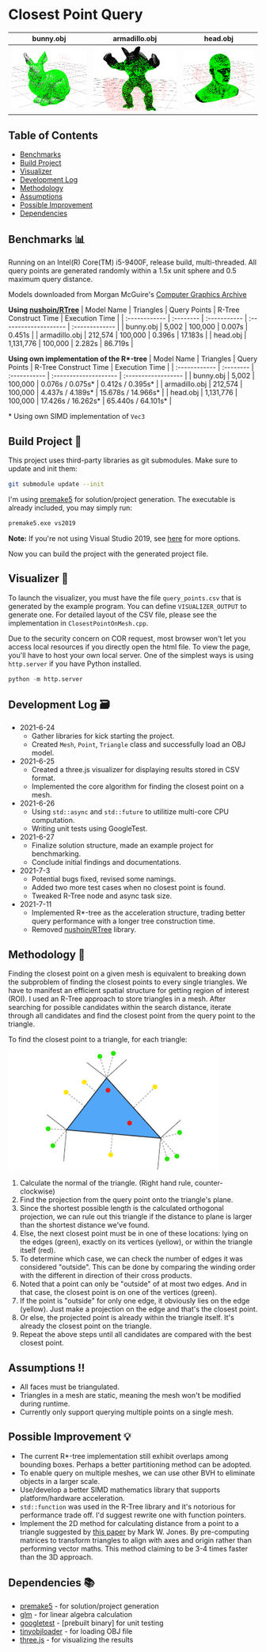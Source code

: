 # Closest Point Query
|      bunny.obj      |      armadillo.obj      |      head.obj      |
| :-----------------: | :---------------------: | :----------------: |
| ![](docs/bunny.png) | ![](docs/armadillo.png) | ![](docs/head.png) |

## Table of Contents
- [Benchmarks](#benchmarks-bar_chart)
- [Build Project](#build-project-hammer)
- [Visualizer](#visualizer-art)
- [Development Log](#development-log-card_file_box)
- [Methodology](#methodology-scroll)
- [Assumptions](#assumptions-bangbang)
- [Possible Improvement](#possible-improvement-bulb)
- [Dependencies](#dependencies-books)

## Benchmarks :bar_chart:
Running on an Intel(R) Core(TM) i5-9400F, release build, multi-threaded. All query points are generated randomly within a 1.5x unit sphere and 0.5 maximum query distance. 

Models downloaded from Morgan McGuire's [Computer Graphics Archive](https://casual-effects.com/data)

**Using [nushoin/RTree](https://github.com/nushoin/RTree)**
| Model Name    | Triangles | Query Points | R-Tree Construct Time | Execution Time |
| :------------ | :-------- | :----------- | :-------------------- | :------------- |
| bunny.obj     | 5,002     | 100,000      | 0.007s                | 0.451s         |
| armadillo.obj | 212,574   | 100,000      | 0.396s                | 17.183s        |
| head.obj      | 1,131,776 | 100,000      | 2.282s                | 86.719s        |

**Using own implementation of the R\*-tree**
| Model Name    | Triangles | Query Points | R-Tree Construct Time | Execution Time      |
| :------------ | :-------- | :----------- | :-------------------- | :------------------ |
| bunny.obj     | 5,002     | 100,000      | 0.076s  / 0.075s*    | 0.412s / 0.395s*   |
| armadillo.obj | 212,574   | 100,000      | 4.437s  / 4.189s*    | 15.678s / 14.966s* |
| head.obj      | 1,131,776 | 100,000      | 17.426s / 16.262s*   | 65.440s / 64.101s* |

\* Using own SIMD implementation of `Vec3`

## Build Project :hammer:
This project uses third-party libraries as git submodules. Make sure to update and init them:
```sh
git submodule update --init
```

I'm using [premake5](https://premake.github.io/) for solution/project generation. The executable is already included, you may simply run:
```sh
premake5.exe vs2019
```
**Note:** If you're not using Visual Studio 2019, see [here](https://premake.github.io/docs/Using-Premake#using-premake-to-generate-project-files) for more options.

Now you can build the project with the generated project file.

## Visualizer :art:
To launch the visualizer, you must have the file `query_points.csv` that is generated by the example program. You can define `VISUALIZER_OUTPUT` to generate one. For detailed layout of the CSV file, please see the implementation in `ClosestPointOnMesh.cpp`.

Due to the security concern on COR request, most browser won't let you access local resources if you directly open the html file. To view the page, you'll have to host your own local server. One of the simplest ways is using `http.server` if you have Python installed.
```python
python -m http.server
```

## Development Log :card_file_box:
- 2021-6-24
  - Gather libraries for kick starting the project.
  - Created `Mesh`, `Point`, `Triangle` class and successfully load an OBJ model.
- 2021-6-25 
  - Created a three.js visualizer for displaying results stored in CSV format.
  - Implemented the core algorithm for finding the closest point on a mesh.
- 2021-6-26
  - Using `std::async` and `std::future` to utilitize multi-core CPU computation.
  - Writing unit tests using GoogleTest. 
- 2021-6-27
  - Finalize solution structure, made an example project for benchmarking.
  - Conclude initial findings and documentations.
- 2021-7-3
  - Potential bugs fixed, revised some namings.
  - Added two more test cases when no closest point is found.
  - Tweaked R-Tree node and async task size.
- 2021-7-11
  - Implemented R*-tree as the acceleration structure, trading better query performance with a longer tree construction time.
  - Removed [nushoin/RTree](https://github.com/nushoin/RTree) library.

## Methodology :scroll:
Finding the closest point on a given mesh is equivalent to breaking down the subproblem of finding the closest points to every single triangles. We have to manifest an efficient spatial structure for getting region of interest (ROI). I used an R-Tree approach to store triangles in a mesh. After searching for possible candidates within the search distance, iterate through all candidates and find the closest point from the query point to the triangle. 

To find the closest point to a triangle, for each triangle:

![](docs/triangle.png)
1. Calculate the normal of the triangle. (Right hand rule, counter-clockwise)
2. Find the projection from the query point onto the triangle's plane. 
3. Since the shortest possible length is the calculated orthogonal projection, we can rule out this triangle if the distance to plane is larger than the shortest distance we've found.
4. Else, the next closest point must be in one of these locations: lying on the edges (green), exactly on its vertices (yellow), or within the triangle itself (red).
5. To determine which case, we can check the number of edges it was considered "outside". This can be done by comparing the winding order with the different in direction of their cross products. 
6. Noted that a point can only be "outside" of at most two edges. And in that case, the closest point is on one of the vertices (green).
7. If the point is "outside" for only one edge, it obviously lies on the edge (yellow). Just make a projection on the edge and that's the closest point.
8. Or else, the projected point is already within the triangle itself. It's already the closest point on the triangle.
9. Repeat the above steps until all candidates are compared with the best closest point. 

## Assumptions :bangbang:
- All faces must be triangulated.
- Triangles in a mesh are static, meaning the mesh won't be modified during runtime.
- Currently only support querying multiple points on a single mesh.

## Possible Improvement :bulb:
- The current R*-tree implementation still exhibit overlaps among bounding boxes. Perhaps a better partitioning method can be adopted.
- To enable query on multiple meshes, we can use other BVH to eliminate objects in a larger scale.
- Use/develop a better SIMD mathematics library that supports platform/hardware acceleration.
- `std::function` was used in the R-Tree library and it's notorious for performance trade off. I'd suggest rewrite one with function pointers.
- Implement the 2D method for calculating distance from a point to a triangle suggested by [this paper](http://citeseerx.ist.psu.edu/viewdoc/download?doi=10.1.1.104.4264&rep=rep1&type=pdf) by Mark W. Jones. By pre-computing matrices to transform triangles to align with axes and origin rather than performing vector maths. This method claiming to be 3-4 times faster than the 3D approach.

## Dependencies :books:
- [premake5](https://github.com/premake/premake-core) - for solution/project generation
- [glm](https://github.com/g-truc/glm) - for linear algebra calculation
- [googletest](https://github.com/google/googletest) - [prebuilt binary] for unit testing
- [tinyobjloader](https://github.com/tinyobjloader/tinyobjloader) - for loading OBJ file
- [three.js](https://github.com/mrdoob/three.js/) - for visualizing the results